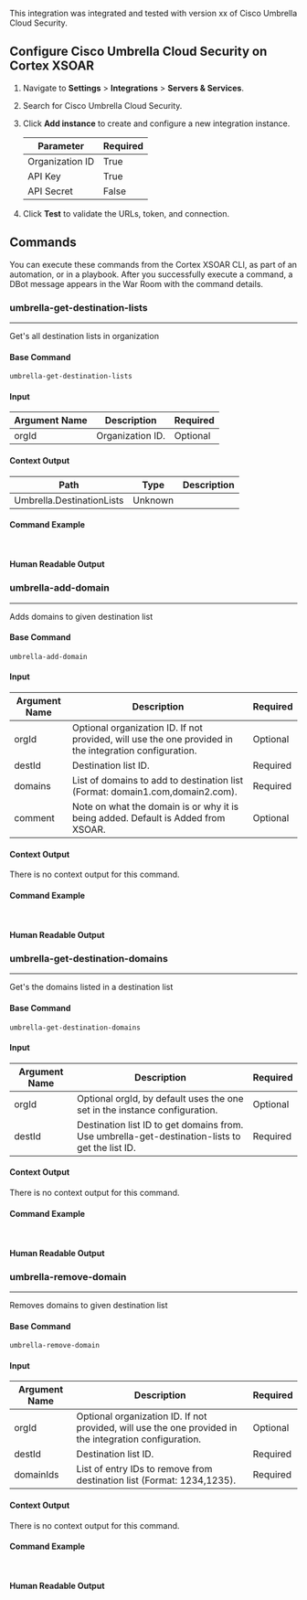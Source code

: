
This integration was integrated and tested with version xx of Cisco Umbrella Cloud Security.
## Configure Cisco Umbrella Cloud Security on Cortex XSOAR

1. Navigate to **Settings** > **Integrations** > **Servers & Services**.
2. Search for Cisco Umbrella Cloud Security.
3. Click **Add instance** to create and configure a new integration instance.

    | **Parameter** | **Required** |
    | --- | --- |
    | Organization ID | True |
    | API Key | True |
    | API Secret | False |

4. Click **Test** to validate the URLs, token, and connection.
## Commands
You can execute these commands from the Cortex XSOAR CLI, as part of an automation, or in a playbook.
After you successfully execute a command, a DBot message appears in the War Room with the command details.
### umbrella-get-destination-lists
***
Get's all destination lists in organization


#### Base Command

`umbrella-get-destination-lists`
#### Input

| **Argument Name** | **Description** | **Required** |
| --- | --- | --- |
| orgId | Organization ID. | Optional | 


#### Context Output

| **Path** | **Type** | **Description** |
| --- | --- | --- |
| Umbrella.DestinationLists | Unknown |  | 


#### Command Example
``` ```

#### Human Readable Output



### umbrella-add-domain
***
Adds domains to given destination list


#### Base Command

`umbrella-add-domain`
#### Input

| **Argument Name** | **Description** | **Required** |
| --- | --- | --- |
| orgId | Optional organization ID. If not provided, will use the one provided in the integration configuration. | Optional | 
| destId | Destination list ID. | Required | 
| domains | List of domains to add to destination list (Format: domain1.com,domain2.com). | Required | 
| comment | Note on what the domain is or why it is being added. Default is Added from XSOAR. | Optional | 


#### Context Output

There is no context output for this command.

#### Command Example
``` ```

#### Human Readable Output



### umbrella-get-destination-domains
***
Get's the domains listed in a destination list


#### Base Command

`umbrella-get-destination-domains`
#### Input

| **Argument Name** | **Description** | **Required** |
| --- | --- | --- |
| orgId | Optional orgId, by default uses the one set in the instance configuration. | Optional | 
| destId | Destination list ID to get domains from. Use umbrella-get-destination-lists to get the list ID. | Required | 


#### Context Output

There is no context output for this command.

#### Command Example
``` ```

#### Human Readable Output



### umbrella-remove-domain
***
Removes domains to given destination list


#### Base Command

`umbrella-remove-domain`
#### Input

| **Argument Name** | **Description** | **Required** |
| --- | --- | --- |
| orgId | Optional organization ID. If not provided, will use the one provided in the integration configuration. | Optional | 
| destId | Destination list ID. | Required | 
| domainIds | List of entry IDs to remove from destination list (Format: 1234,1235). | Required | 


#### Context Output

There is no context output for this command.

#### Command Example
``` ```

#### Human Readable Output


